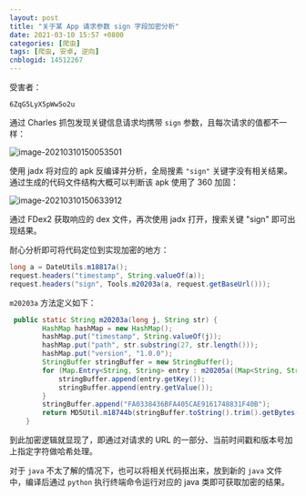 ```yaml
---
layout: post
title: "关于某 App 请求参数 sign 字段加密分析"
date: 2021-03-10 15:57 +0800
categories: [爬虫]
tags: [爬虫, 安卓, 逆向]
cnblogid: 14512267
---
```


受害者：

```
6ZqG5LyX5pWw5o2u
```

通过 Charles 抓包发现关键信息请求均携带 `sign` 参数，且每次请求的值都不一样：

![image-20210310150053501](https://raw.githubusercontent.com/kingron117/pics/master/for/misc/image-20210310150053501.png)

使用 jadx 将对应的 apk 反编译并分析，全局搜素 `"sign"` 关键字没有相关结果。通过生成的代码文件结构大概可以判断该 apk 使用了 360 加固：

![image-20210310150633912](https://raw.githubusercontent.com/kingron117/pics/master/for/misc/image-20210310150633912.png)

通过 FDex2 获取响应的 dex 文件，再次使用 jadx 打开，搜索关键 "sign" 即可出现结果。

耐心分析即可将代码定位到实现加密的地方：

```java
long a = DateUtils.m18817a();
request.headers("timestamp", String.valueOf(a));
request.headers("sign", Tools.m20203a(a, request.getBaseUrl()));
```

`m20203a` 方法定义如下：

```java
 public static String m20203a(long j, String str) {
        HashMap hashMap = new HashMap();
        hashMap.put("timestamp", String.valueOf(j));  
        hashMap.put("path", str.substring(27, str.length()));  
        hashMap.put("version", "1.0.0");
        StringBuffer stringBuffer = new StringBuffer();  
        for (Map.Entry<String, String> entry : m20205a((Map<String, String>) hashMap).entrySet()) {
            stringBuffer.append(entry.getKey());
            stringBuffer.append(entry.getValue());
        }
        stringBuffer.append("FA0338436BFA405CAE9161748831F40B");
        return MD5Util.m18744b(stringBuffer.toString().trim().getBytes()).toUpperCase(Locale.CHINA);
    }
```

到此加密逻辑就显现了，即通过对请求的 URL 的一部分、当前时间戳和版本号加上指定字符做哈希处理。

对于 `java` 不太了解的情况下，也可以将相关代码抠出来，放到新的 `java` 文件中，编译后通过 `python` 执行终端命令运行对应的 java 类即可获取加密的结果。

